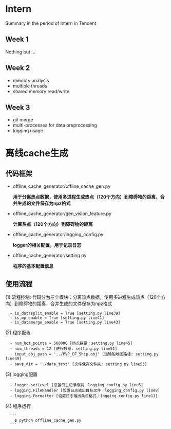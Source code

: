 # Intern
  Summary in the period of Intern in Tencent

## Week 1
  Nothing but ...

## Week 2 
  - memory analysis
  - multiple threads
  - shared memory read/write

## Week 3
  - git merge
  - multi-processes for data preprocessing
  - logging usage

# 离线cache生成
## 代码框架
  - offline_cache_generator/offline_cache_gen.py
  
      **用于分离热点数据，使用多进程生成热点（120个方向）到障碍物的距离，合并生成的文件保存为npz格式**

  - offline_cache_generator/gen_vision_feature.py
 
      **计算热点（120个方向）到障碍物的距离**
      
  - offline_cache_generator/logging_config.py
  
      **logger的相关配置，用于记录日志**

  - offline_cache_generator/setting.py
  
      **程序的基本配置信息**

## 使用流程
  (1) 流程控制:
      代码分为三个模块：分离热点数据，使用多进程生成热点（120个方向）到障碍物的距离，合并生成的文件保存为npz格式
 
      - is_datasplit_enable = True [setting.py line39]
      - is_mp_enable = True [setting.py line41]
      - is_datamerge_enable = True [setting.py line43]
   
  (2) 程序配置

      - num_hot_points = 560000 [热点数量：setting.py line45]
      - num_threads = 12 [进程数量: setting.py line51]
      - input_obj_path = '../PVP_CF_Ship.obj' [运输船地图路径: setting.py line49]
      - save_dir = './data_test' [文件保存文件夹: setting.py line53]
   
  (3) logging配置
      
      - logger.setLevel [设置日志记录级别：logging_config.py line6]
      - logging.FileHandler [设置日志输出目标文件：logging_config.py line8]
      - logging.Formatter [设置日志输出条目格式：logging_config.py line11]
   
  (4) 程序运行
  
      ```
        $ python offline_cache_gen.py
      ```  

